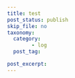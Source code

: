 ```yaml
---
title: test
post_status: publish
skip_file: no
taxonomy:
  category:
        - log
  post_tag:

post_excerpt: 
---
```

